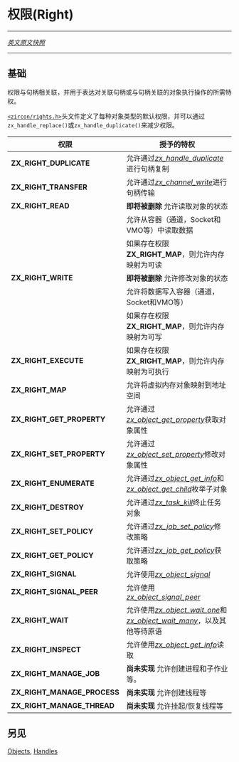 <!-- # Rights -->
# 权限(Right)
---

[*英文原文快照*](https://github.com/fuchsia-mirror/zircon/blob/599a37ad75ad6a3e7963a808e9f05c8fd6865749/docs/rights.md)

---
<!-- ## Basics -->
## 基础

<!-- Rights are associated with handles and convey privileges to perform actions on
either the associated handle or the object associated with the handle. -->
权限与句柄相关联，并用于表达对关联句柄或与句柄关联的对象执行操作的所需特权。

<!-- The [`<zircon/rights.h>`](../system/public/zircon/rights.h) header defines
default rights for each object type, which can be reduced via
`zx_handle_replace()` or `zx_handle_duplicate()`. -->
[`<zircon/rights.h>`](https://github.com/fuchsia-mirror/zircon/blob/master/system/public/zircon/rights.h)头文件定义了每种对象类型的默认权限，并可以通过`zx_handle_replace()`或`zx_handle_duplicate()`来减少权限。

<!-- | Right | Conferred Privileges |
| ----- | -------------------- |
| **ZX_RIGHT_DUPLICATE**      | Allows handle duplication via [*zx_handle_duplicate*](syscalls/handle_duplicate.md) |
| **ZX_RIGHT_TRANSFER**       | Allows handle transfer via [*zx_channel_write*](syscalls/channel_write.md) |
| **ZX_RIGHT_READ**           | **TO BE REMOVED** Allows inspection of object state |
|                             | Allows reading of data from containers (channels, sockets, VM objects, etc) |
|                             | Allows mapping as readable if **ZX_RIGHT_MAP** is also present |
| **ZX_RIGHT_WRITE**          | **TO BE REMOVED** Allows modification of object state |
|                             | Allows writing of data to containers (channels, sockets, VM objects, etc) |
|                             | Allows mapping as writeable if **ZX_RIGHT_MAP** is also present |
| **ZX_RIGHT_EXECUTE**        | Allows mapping as executable if **ZX_RIGHT_MAP** is also present |
| **ZX_RIGHT_MAP**            | Allows mapping of a VM object into an address space. |
| **ZX_RIGHT_GET_PROPERTY**   | Allows property inspection via [*zx_object_get_property*](syscalls/object_get_property.md) |
| **ZX_RIGHT_SET_PROPERTY**   | Allows property modification via [*zx_object_set_property*](syscalls/object_set_property.md) |
| **ZX_RIGHT_ENUMERATE**      | Allows enumerating child objects via [*zx_object_get_info*](syscalls/object_get_info.md) and [*zx_object_get_child*](syscalls/object_get_child.md) |
| **ZX_RIGHT_DESTROY**        | Allows termination of task objects via [*zx_task_kill*](syscalls/task_kill.md)|
| **ZX_RIGHT_SET_POLICY**     | Allows policy modification via [*zx_job_set_policy*](syscalls/job_set_policy.md)|
| **ZX_RIGHT_GET_POLICY**     | Allows policy inspection via [*zx_job_get_policy*](syscalls/job_get_policy.md)|
| **ZX_RIGHT_SIGNAL**         | Allows use of [*zx_object_signal*](syscalls/object_signal.md) |
| **ZX_RIGHT_SIGNAL_PEER**    | Allows use of [*zx_object_signal_peer*](syscalls/object_signal.md) |
| **ZX_RIGHT_WAIT**           | Allows use of [*zx_object_wait_one*](syscalls/object_wait_one.md), [*zx_object_wait_many*](syscalls/object_wait_many.md), and other waiting primitives |
| **ZX_RIGHT_INSPECT**        | Allows inspection via [*zx_object_get_info*](syscalls/object_get_info.md) |
| **ZX_RIGHT_MANAGE_JOB**     | **NOT YET IMPLEMENTED** Allows creation of processes, subjobs, etc. |
| **ZX_RIGHT_MANAGE_PROCESS** | **NOT YET IMPLEMENTED** Allows creation of threads, etc |
| **ZX_RIGHT_MANAGE_THREAD**  | **NOT YET IMPLEMENTED** Allows suspending/resuming threads, etc| -->

| 权限 | 授予的特权 |
| ----- | -------------------- |
| **ZX_RIGHT_DUPLICATE**      | 允许通过[*zx_handle_duplicate*](syscalls/handle_duplicate.md)进行句柄复制 |
| **ZX_RIGHT_TRANSFER**       | 允许通过[*zx_channel_write*](syscalls/channel_write.md)进行句柄传输 |
| **ZX_RIGHT_READ**           | **即将被删除** 允许读取对象的状态 |
|                             | 允许从容器（通道，Socket和VMO等）中读取数据 |
|                             | 如果存在权限**ZX_RIGHT_MAP**，则允许内存映射为可读 |
| **ZX_RIGHT_WRITE**          | **即将被删除** 允许修改对象的状态 |
|                             | 允许将数据写入容器（通道，Socket和VMO等） |
|                             | 如果存在权限**ZX_RIGHT_MAP**，则允许内存映射为可写 |
| **ZX_RIGHT_EXECUTE**        | 如果存在权限**ZX_RIGHT_MAP**，则允许内存映射为可执行 |
| **ZX_RIGHT_MAP**            | 允许将虚拟内存对象映射到地址空间 |
| **ZX_RIGHT_GET_PROPERTY**   | 允许通过[*zx_object_get_property*](syscalls/object_get_property.md)获取对象属性 |
| **ZX_RIGHT_SET_PROPERTY**   | 允许通过[*zx_object_set_property*](syscalls/object_set_property.md)修改对象属性 |
| **ZX_RIGHT_ENUMERATE**      | 允许通过[*zx_object_get_info*](syscalls/object_get_info.md)和[*zx_object_get_child*](syscalls/object_get_child.md)枚举子对象 |
| **ZX_RIGHT_DESTROY**        | 允许通过[*zx_task_kill*](syscalls/task_kill.md)终止任务对象 |
| **ZX_RIGHT_SET_POLICY**     | 允许通过[*zx_job_set_policy*](syscalls/job_set_policy.md)修改策略 |
| **ZX_RIGHT_GET_POLICY**     | 允许通过[*zx_job_get_policy*](syscalls/job_get_policy.md)获取策略 |
| **ZX_RIGHT_SIGNAL**         | 允许使用[*zx_object_signal*](syscalls/object_signal.md) |
| **ZX_RIGHT_SIGNAL_PEER**    | 允许使用[*zx_object_signal_peer*](syscalls/object_signal_peer.md) |
| **ZX_RIGHT_WAIT**           | 允许使用[*zx_object_wait_one*](syscalls/object_wait_one.md)和[*zx_object_wait_many*](syscalls/object_wait_many.md)，以及其他等待原语 |
| **ZX_RIGHT_INSPECT**        | 允许使用[*zx_object_get_info*](syscalls/object_get_info.md)读取 |
| **ZX_RIGHT_MANAGE_JOB**     | **尚未实现** 允许创建进程和子作业等。 |
| **ZX_RIGHT_MANAGE_PROCESS** | **尚未实现** 允许创建线程等 |
| **ZX_RIGHT_MANAGE_THREAD**  | **尚未实现** 允许挂起/恢复线程等 |


<!-- ## See also -->
## 另见

[Objects](objects.md),
[Handles](handles.md)